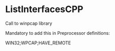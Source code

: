 # ListInterfacesCPP
Call to winpcap library

Mandatory to add this in Preprocessor definitions:

WIN32;WPCAP;HAVE_REMOTE


